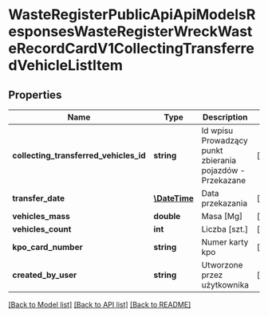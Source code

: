 # WasteRegisterPublicApiApiModelsResponsesWasteRegisterWreckWasteRecordCardV1CollectingTransferredVehicleListItem

## Properties
Name | Type | Description | Notes
------------ | ------------- | ------------- | -------------
**collecting_transferred_vehicles_id** | **string** | Id wpisu Prowadzący punkt zbierania pojazdów - Przekazane | [optional] 
**transfer_date** | [**\DateTime**](\DateTime.md) | Data przekazania | [optional] 
**vehicles_mass** | **double** | Masa [Mg] | [optional] 
**vehicles_count** | **int** | Liczba [szt.] | [optional] 
**kpo_card_number** | **string** | Numer karty kpo | [optional] 
**created_by_user** | **string** | Utworzone przez użytkownika | [optional] 

[[Back to Model list]](../README.md#documentation-for-models) [[Back to API list]](../README.md#documentation-for-api-endpoints) [[Back to README]](../README.md)


